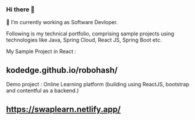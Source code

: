 ### Hi there 👋

 🔭 I’m currently working as Software Devloper.
 
 Following is my technical portfolio, comprising sample projects using 
 technologies like Java, Spring Cloud, React JS, Spring Boot etc.

My Sample Project in React :

## kodedge.github.io/robohash/

Demo project : Online Learning platform (building using ReactJS, bootstrap and contentful as a backend.)

## https://swaplearn.netlify.app/






